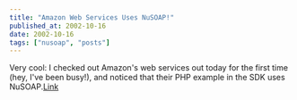 ```yaml
---
title: "Amazon Web Services Uses NuSOAP!"
published_at: 2002-10-16
date: 2002-10-16
tags: ["nusoap", "posts"]
---
```

Very cool: I checked out Amazon's web services out today for the first time (hey, I've been busy!), and noticed that their PHP example in the SDK uses NuSOAP.[Link](http://associates.amazon.com/exec/panama/associates/ntg/browse/-/1067662/)